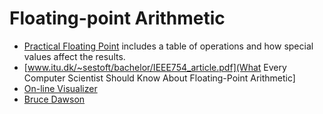 # Floating-point Arithmetic

* [Practical Floating Point](http://altdevblog.com/2011/08/21/practical-flt-point-tricks/) includes a table of operations and how special values affect the results.
* [www.itu.dk/~sestoft/bachelor/IEEE754_article.pdf](What Every Computer Scientist Should Know About Floating-Point Arithmetic]
* [On-line Visualizer](http://bartaz.github.io/ieee754-visualization/)
* [Bruce Dawson](https://randomascii.wordpress.com/category/floating-point/)
